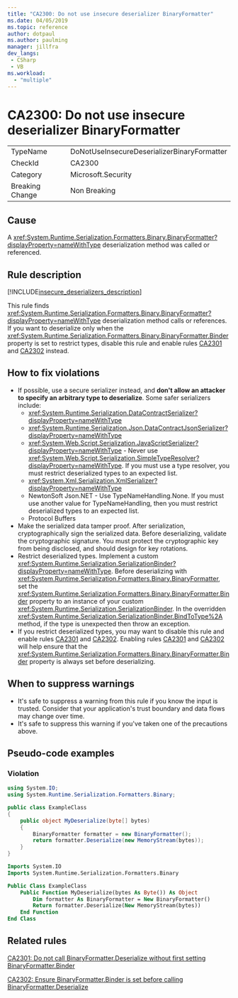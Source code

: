 ```yaml
---
title: "CA2300: Do not use insecure deserializer BinaryFormatter"
ms.date: 04/05/2019
ms.topic: reference
author: dotpaul
ms.author: paulming
manager: jillfra
dev_langs:
 - CSharp
 - VB
ms.workload:
  - "multiple"
---
```

# CA2300: Do not use insecure deserializer BinaryFormatter

|||
|-|-|
|TypeName|DoNotUseInsecureDeserializerBinaryFormatter|
|CheckId|CA2300|
|Category|Microsoft.Security|
|Breaking Change|Non Breaking|

## Cause

A <xref:System.Runtime.Serialization.Formatters.Binary.BinaryFormatter?displayProperty=nameWithType> deserialization method was called or referenced.

## Rule description

[!INCLUDE[insecure_deserializers_description](includes/insecure_deserializers_description_md.md)]

This rule finds <xref:System.Runtime.Serialization.Formatters.Binary.BinaryFormatter?displayProperty=nameWithType> deserialization method calls or references. If you want to deserialize only when the <xref:System.Runtime.Serialization.Formatters.Binary.BinaryFormatter.Binder> property is set to restrict types, disable this rule and enable rules [CA2301](ca2301-do-not-call-binaryformatter.deserialize-without-first-setting-binaryformatter.binder.md) and [CA2302](ca2302-ensure-binaryformatter.binder-is-set-before-calling-binaryformatter.deserialize.md) instead.

## How to fix violations

- If possible, use a secure serializer instead, and **don't allow an attacker to specify an arbitrary type to deserialize**. Some safer serializers include:
  - <xref:System.Runtime.Serialization.DataContractSerializer?displayProperty=nameWithType>
  - <xref:System.Runtime.Serialization.Json.DataContractJsonSerializer?displayProperty=nameWithType>
  - <xref:System.Web.Script.Serialization.JavaScriptSerializer?displayProperty=nameWithType> - Never use <xref:System.Web.Script.Serialization.SimpleTypeResolver?displayProperty=nameWithType>. If you must use a type resolver, you must restrict deserialized types to an expected list.
  - <xref:System.Xml.Serialization.XmlSerializer?displayProperty=nameWithType>
  - NewtonSoft Json.NET - Use TypeNameHandling.None. If you must use another value for TypeNameHandling, then you must restrict deserialized types to an expected list.
  - Protocol Buffers
- Make the serialized data tamper proof. After serialization, cryptographically sign the serialized data. Before deserializing, validate the cryptographic signature. You must protect the cryptographic key from being disclosed, and should design for key rotations.
- Restrict deserialized types. Implement a custom <xref:System.Runtime.Serialization.SerializationBinder?displayProperty=nameWithType>. Before deserializing with <xref:System.Runtime.Serialization.Formatters.Binary.BinaryFormatter>, set the <xref:System.Runtime.Serialization.Formatters.Binary.BinaryFormatter.Binder> property to an instance of your custom <xref:System.Runtime.Serialization.SerializationBinder>. In the overridden <xref:System.Runtime.Serialization.SerializationBinder.BindToType%2A> method, if the type is unexpected then throw an exception.
 - If you restrict deserialized types, you may want to disable this rule and enable rules [CA2301](ca2301-do-not-call-binaryformatter.deserialize-without-first-setting-binaryformatter.binder.md) and [CA2302](ca2302-ensure-binaryformatter.binder-is-set-before-calling-binaryformatter.deserialize.md). Enabling rules [CA2301](ca2301-do-not-call-binaryformatter.deserialize-without-first-setting-binaryformatter.binder.md) and [CA2302](ca2302-ensure-binaryformatter.binder-is-set-before-calling-binaryformatter.deserialize.md) will help ensure that the <xref:System.Runtime.Serialization.Formatters.Binary.BinaryFormatter.Binder> property is always set before deserializing.

## When to suppress warnings

- It's safe to suppress a warning from this rule if you know the input is trusted. Consider that your application's trust boundary and data flows may change over time.
- It's safe to suppress this warning if you've taken one of the precautions above.

## Pseudo-code examples

### Violation

```csharp
using System.IO;
using System.Runtime.Serialization.Formatters.Binary;

public class ExampleClass
{
    public object MyDeserialize(byte[] bytes)
    {
        BinaryFormatter formatter = new BinaryFormatter();
        return formatter.Deserialize(new MemoryStream(bytes));
    }
}
```

```vb
Imports System.IO
Imports System.Runtime.Serialization.Formatters.Binary

Public Class ExampleClass
    Public Function MyDeserialize(bytes As Byte()) As Object
        Dim formatter As BinaryFormatter = New BinaryFormatter()
        Return formatter.Deserialize(New MemoryStream(bytes))
    End Function
End Class
```

## Related rules

[CA2301: Do not call BinaryFormatter.Deserialize without first setting BinaryFormatter.Binder](ca2301-do-not-call-binaryformatter.deserialize-without-first-setting-binaryformatter.binder.md)

[CA2302: Ensure BinaryFormatter.Binder is set before calling BinaryFormatter.Deserialize](ca2302-ensure-binaryformatter.binder-is-set-before-calling-binaryformatter.deserialize.md)